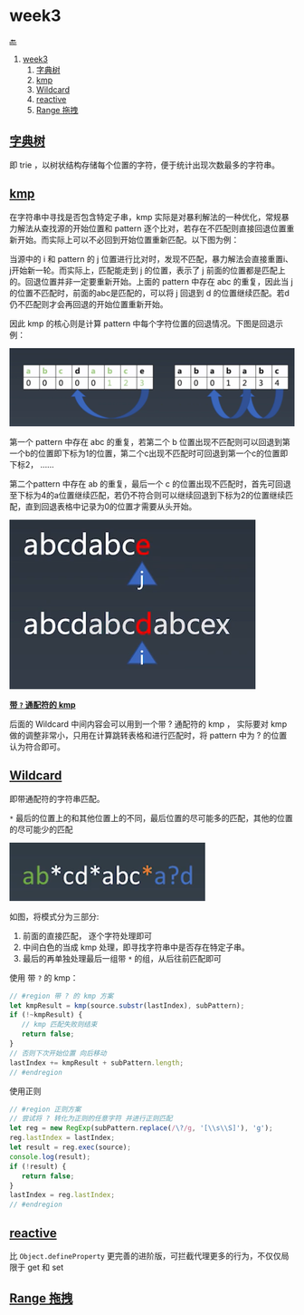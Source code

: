 # week3

[🔙](../)

1. [week3](#week3)
   1. [字典树](#字典树)
   2. [kmp](#kmp)
   3. [Wildcard](#wildcard)
   4. [reactive](#reactive)
   5. [Range 拖拽](#range-拖拽)

## [字典树](trie/index.html)

即 trie ，以树状结构存储每个位置的字符，便于统计出现次数最多的字符串。

## [kmp](kmp/index.html)

在字符串中寻找是否包含特定子串，kmp 实际是对暴利解法的一种优化，常规暴力解法从查找源的开始位置和 pattern 逐个比对，若存在不匹配则直接回退位置重新开始。而实际上可以不必回到开始位置重新匹配。以下图为例：

当源中的 i 和 pattern 的 j 位置进行比对时，发现不匹配，暴力解法会直接重置i、j开始新一轮。而实际上，匹配能走到 j 的位置，表示了 j 前面的位置都是匹配上的。回退位置并非一定要重新开始。上面的 pattern 中存在 abc 的重复，因此当 j 的位置不匹配时，前面的abc是匹配的，可以将 j 回退到 d 的位置继续匹配。若d仍不匹配则才会再回退的开始位置重新开始。

因此 kmp 的核心则是计算 pattern 中每个字符位置的回退情况。下图是回退示例：

![](images/2020-09-13-11-29-58.png)

第一个 pattern 中存在 abc 的重复，若第二个 b 位置出现不匹配则可以回退到第一个b的位置即下标为1的位置，第二个c出现不匹配时可回退到第一个c的位置即下标2， ……

第二个pattern 中存在 ab 的重复，最后一个 c 的位置出现不匹配时，首先可回退至下标为4的a位置继续匹配，若仍不符合则可以继续回退到下标为2的位置继续匹配，直到回退表格中记录为0的位置才需要从头开始。

![](images/2020-09-13-12-02-49.png)

**[带 `?` 通配符的 kmp](kmp/index2.html)**

后面的 Wildcard 中间内容会可以用到一个带 ? 通配符的 kmp ， 实际要对 kmp 做的调整非常小，只用在计算跳转表格和进行匹配时，将 pattern 中为 ? 的位置认为符合即可。

## [Wildcard](wildcard/index.html)

即带通配符的字符串匹配。

`*` 最后的位置上的和其他位置上的不同，最后位置的尽可能多的匹配，其他的位置的尽可能少的匹配

![](images/2020-09-13-12-59-10.png)

如图，将模式分为三部分:

1. 前面的直接匹配， 逐个字符处理即可
2. 中间白色的当成 kmp 处理，即寻找字符串中是否存在特定子串。
3. 最后的再单独处理最后一组带 `*` 的组，从后往前匹配即可

使用 带 `?` 的 kmp：

```js
// #region 带 ? 的 kmp 方案
let kmpResult = kmp(source.substr(lastIndex), subPattern);
if (!~kmpResult) {
   // kmp 匹配失败则结束
   return false;
}
// 否则下次开始位置 向后移动
lastIndex += kmpResult + subPattern.length;
// #endregion
```

使用正则

```js
// #region 正则方案
// 尝试将 ? 转化为正则的任意字符 并进行正则匹配
let reg = new RegExp(subPattern.replace(/\?/g, '[\\s\\S]'), 'g');
reg.lastIndex = lastIndex;
let result = reg.exec(source);
console.log(result);
if (!result) {
   return false;
}
lastIndex = reg.lastIndex;
// #endregion
```

## [reactive](reactive/index.html)

比 `Object.defineProperty` 更完善的进阶版，可拦截代理更多的行为，不仅仅局限于 get 和 set

## [Range 拖拽](range/index.html)

